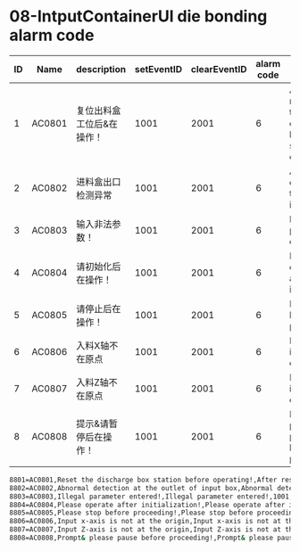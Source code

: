 # 08-IntputContainerUl die bonding alarm code

| ID   | Name   | description                             | setEventID | clearEventID | alarm code | Text                                                         |
| ---- | ------ | --------------------------------------- | ---------- | ------------ | ---------- | ------------------------------------------------------------ |
| 1    | AC0801 | 复位出料盒工位后&在操作！             | 1001       | 2001         | 6          | After resetting the discharge box station& start the operation! |
| 2    | AC0802 | 进料盒出口检测异常                     | 1001       | 2001         | 6          | Abnormal detection at the outlet of input box                |
| 3    | AC0803 | 输入非法参数！                         | 1001       | 2001         | 6          | Illegal parameter entered!                                   |
| 4    | AC0804 | 请初始化后在操作！                     | 1001       | 2001         | 6          | Please operate after initialization!                         |
| 5    | AC0805 | 请停止后在操作！                       | 1001       | 2001         | 6          | Please stop before proceeding!                               |
| 6    | AC0806 | 入料X轴不在原点                        | 1001       | 2001         | 6          | Input x-axis is not at the origin                            |
| 7    | AC0807 | 入料Z轴不在原点                        | 1001       | 2001         | 6          | Input Z-axis is not at the origin                            |
| 8    | AC0808 | 提示&请暂停后在操作！                 | 1001       | 2001         | 6          | Prompt& please pause before proceeding!                      |



```sh
8801=AC0801,Reset the discharge box station before operating!,After resetting the discharge box station& start the operation!,1001,2001,6,
8802=AC0802,Abnormal detection at the outlet of input box,Abnormal detection at the outlet of input box,1001,2001,6,
8803=AC0803,Illegal parameter entered!,Illegal parameter entered!,1001,2001,6,
8804=AC0804,Please operate after initialization!,Please operate after initialization!,1001,2001,6,
8805=AC0805,Please stop before proceeding!,Please stop before proceeding!,1001,2001,6,
8806=AC0806,Input x-axis is not at the origin,Input x-axis is not at the origin,1001,2001,6,
8807=AC0807,Input Z-axis is not at the origin,Input Z-axis is not at the origin,1001,2001,6,
8808=AC0808,Prompt& please pause before proceeding!,Prompt& please pause before proceeding!,1001,2001,6,
```